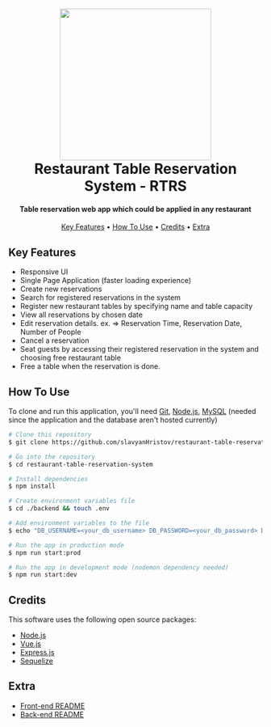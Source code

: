 <h1 align="center">
<img src="https://github.com/slavyanHristov/restaurant-table-reservation-system/blob/feature/readme/screenshots/rtrs.png" width="300" />
<br>
Restaurant Table Reservation System - RTRS
<br>
</h1>

<h4 align="center">Table reservation web app which could be applied in any restaurant</h4>

<p align="center">
  <a href="#key-features">Key Features</a> •
  <a href="#how-to-use">How To Use</a> •
  <a href="#credits">Credits</a> •
  <a href="#extra">Extra</a>
</p>

## Key Features

* Responsive UI
* Single Page Application (faster loading experience)
* Create new reservations
* Search for registered reservations in the system
* Register new restaurant tables by specifying name and table capacity
* View all reservations by chosen date
* Edit reservation details. ex. => Reservation Time, Reservation Date, Number of People
* Cancel a reservation
* Seat guests by accessing their registered reservation in the system and choosing free restaurant table
* Free a table when the reservation is done.

## How To Use

To clone and run this application, you'll need [Git](https://git-scm.com), [Node.js](https://nodejs.org/en/download/), [MySQL](https://dev.mysql.com/downloads/mysql/) (needed since the application and the database aren't hosted currently)

```bash
# Clone this repository
$ git clone https://github.com/slavyanHristov/restaurant-table-reservation-system.git 

# Go into the repository
$ cd restaurant-table-reservation-system

# Install dependencies
$ npm install

# Create environment variables file
$ cd ./backend && touch .env

# Add environment variables to the file
$ echo "DB_USERNAME=<your_db_username> DB_PASSWORD=<your_db_password> DB_NAME=rtrs_db DB_HOST=localhost DB_DIALECT=mysql DB_PORT=3306 PORT=5000" >> .env

# Run the app in production mode
$ npm run start:prod

# Run the app in development mode (nodemon dependency needed)
$ npm run start:dev
```

## Credits

This software uses the following open source packages:

- [Node.js](https://nodejs.org/)
- [Vue.js](https://vuejs.org/)
- [Express.js](https://expressjs.com/)
- [Sequelize](https://sequelize.org/)

## Extra

* [Front-end README](https://github.com/slavyanHristov/restaurant-table-reservation-system/blob/feature/readme/front-end/README.md)
* [Back-end README](https://github.com/slavyanHristov/restaurant-table-reservation-system/blob/feature/readme/back-end/README.md)